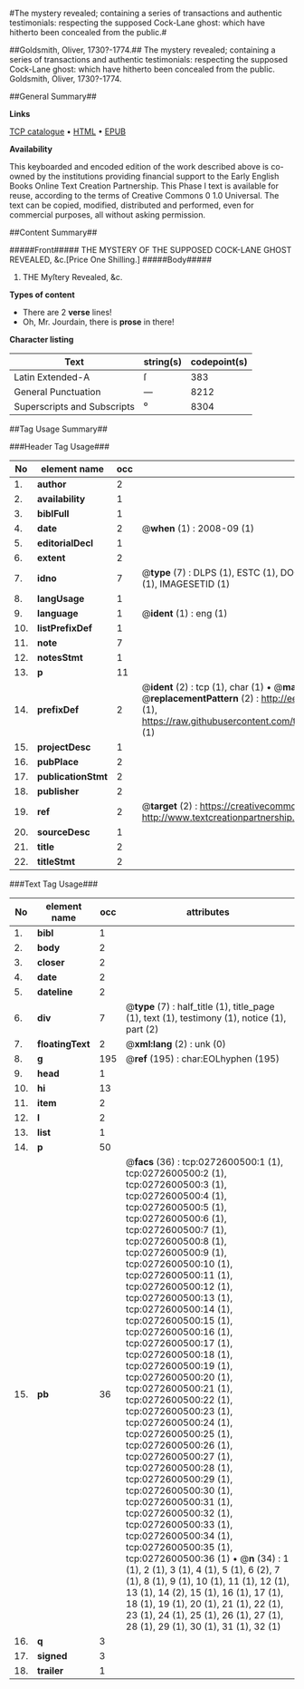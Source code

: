 #The mystery revealed; containing a series of transactions and authentic testimonials: respecting the supposed Cock-Lane ghost: which have hitherto been concealed from the public.#

##Goldsmith, Oliver, 1730?-1774.##
The mystery revealed; containing a series of transactions and authentic testimonials: respecting the supposed Cock-Lane ghost: which have hitherto been concealed from the public.
Goldsmith, Oliver, 1730?-1774.

##General Summary##

**Links**

[TCP catalogue](http://www.ota.ox.ac.uk/tcp/)  • 
[HTML](http://tei.it.ox.ac.uk/tcp/Texts-HTML/free/004/004882880.html)  • 
[EPUB](http://tei.it.ox.ac.uk/tcp/Texts-EPUB/free/004/004882880.epub)

**Availability**

This keyboarded and encoded edition of the
	       work described above is co-owned by the institutions
	       providing financial support to the Early English Books
	       Online Text Creation Partnership. This Phase I text is
	       available for reuse, according to the terms of Creative
	       Commons 0 1.0 Universal. The text can be copied,
	       modified, distributed and performed, even for
	       commercial purposes, all without asking permission.


##Content Summary##

#####Front#####
THE MYSTERY OF THE SUPPOSED COCK-LANE GHOST REVEALED, &c.[Price One Shilling.]
#####Body#####

1. THE Myſtery Revealed, &c.

**Types of content**

  * There are 2 **verse** lines!
  * Oh, Mr. Jourdain, there is **prose** in there!

**Character listing**


|Text|string(s)|codepoint(s)|
|---|---|---|
|Latin Extended-A|ſ|383|
|General Punctuation|—|8212|
|Superscripts             and Subscripts|⁰|8304|

##Tag Usage Summary##

###Header Tag Usage###

|No|element name|occ|attributes|
|---|---|---|---|
|1.|__author__|2||
|2.|__availability__|1||
|3.|__biblFull__|1||
|4.|__date__|2| @__when__ (1) : 2008-09 (1)|
|5.|__editorialDecl__|1||
|6.|__extent__|2||
|7.|__idno__|7| @__type__ (7) : DLPS (1), ESTC (1), DOCNO (1), TCP (1), GALEDOCNO (1), CONTENTSET (1), IMAGESETID (1)|
|8.|__langUsage__|1||
|9.|__language__|1| @__ident__ (1) : eng (1)|
|10.|__listPrefixDef__|1||
|11.|__note__|7||
|12.|__notesStmt__|1||
|13.|__p__|11||
|14.|__prefixDef__|2| @__ident__ (2) : tcp (1), char (1)  •  @__matchPattern__ (2) : ([0-9\-]+):([0-9IVX]+) (1), (.+) (1)  •  @__replacementPattern__ (2) : http://eebo.chadwyck.com/downloadtiff?vid=$1&page=$2 (1), https://raw.githubusercontent.com/textcreationpartnership/Texts/master/tcpchars.xml#$1 (1)|
|15.|__projectDesc__|1||
|16.|__pubPlace__|2||
|17.|__publicationStmt__|2||
|18.|__publisher__|2||
|19.|__ref__|2| @__target__ (2) : https://creativecommons.org/publicdomain/zero/1.0/ (1), http://www.textcreationpartnership.org/docs/. (1)|
|20.|__sourceDesc__|1||
|21.|__title__|2||
|22.|__titleStmt__|2||


###Text Tag Usage###

|No|element name|occ|attributes|
|---|---|---|---|
|1.|__bibl__|1||
|2.|__body__|2||
|3.|__closer__|2||
|4.|__date__|2||
|5.|__dateline__|2||
|6.|__div__|7| @__type__ (7) : half_title (1), title_page (1), text (1), testimony (1), notice (1), part (2)|
|7.|__floatingText__|2| @__xml:lang__ (2) : unk (0)|
|8.|__g__|195| @__ref__ (195) : char:EOLhyphen (195)|
|9.|__head__|1||
|10.|__hi__|13||
|11.|__item__|2||
|12.|__l__|2||
|13.|__list__|1||
|14.|__p__|50||
|15.|__pb__|36| @__facs__ (36) : tcp:0272600500:1 (1), tcp:0272600500:2 (1), tcp:0272600500:3 (1), tcp:0272600500:4 (1), tcp:0272600500:5 (1), tcp:0272600500:6 (1), tcp:0272600500:7 (1), tcp:0272600500:8 (1), tcp:0272600500:9 (1), tcp:0272600500:10 (1), tcp:0272600500:11 (1), tcp:0272600500:12 (1), tcp:0272600500:13 (1), tcp:0272600500:14 (1), tcp:0272600500:15 (1), tcp:0272600500:16 (1), tcp:0272600500:17 (1), tcp:0272600500:18 (1), tcp:0272600500:19 (1), tcp:0272600500:20 (1), tcp:0272600500:21 (1), tcp:0272600500:22 (1), tcp:0272600500:23 (1), tcp:0272600500:24 (1), tcp:0272600500:25 (1), tcp:0272600500:26 (1), tcp:0272600500:27 (1), tcp:0272600500:28 (1), tcp:0272600500:29 (1), tcp:0272600500:30 (1), tcp:0272600500:31 (1), tcp:0272600500:32 (1), tcp:0272600500:33 (1), tcp:0272600500:34 (1), tcp:0272600500:35 (1), tcp:0272600500:36 (1)  •  @__n__ (34) : 1 (1), 2 (1), 3 (1), 4 (1), 5 (1), 6 (2), 7 (1), 8 (1), 9 (1), 10 (1), 11 (1), 12 (1), 13 (1), 14 (2), 15 (1), 16 (1), 17 (1), 18 (1), 19 (1), 20 (1), 21 (1), 22 (1), 23 (1), 24 (1), 25 (1), 26 (1), 27 (1), 28 (1), 29 (1), 30 (1), 31 (1), 32 (1)|
|16.|__q__|3||
|17.|__signed__|3||
|18.|__trailer__|1||
